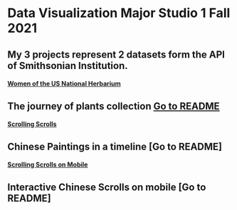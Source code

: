 # Data Visualization Major Studio 1 Fall 2021
## My 3 projects represent 2 datasets form the API of Smithsonian Institution.

#### [Women of the US National Herbarium](https://zorawan.github.io/MajorStudio1/ProjectA/index.html) 
The journey of plants collection
[Go to README](https://github.com/zorawan/MajorStudio1/blob/main/ProjectA/README.md)
---

#### [Scrolling Scrolls](https://zorawan.github.io/MajorStudio1/ProjectB/intro.html)
Chinese Paintings in a timeline
[Go to README]
---

#### [Scrolling Scrolls on Mobile](https://zorawan.github.io/MajorStudio1/ProjectC/index_m.html)
Interactive Chinese Scrolls on mobile
[Go to README]
---
